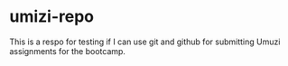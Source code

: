 # umizi-repo
This is a respo for testing if I can use git and github for submitting Umuzi assignments for the bootcamp.
